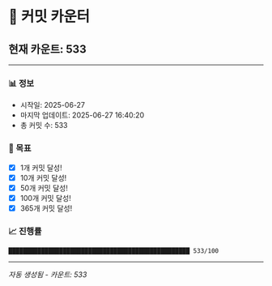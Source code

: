 # 🔢 커밋 카운터

## 현재 카운트: 533

---

### 📊 정보
- 시작일: 2025-06-27
- 마지막 업데이트: 2025-06-27 16:40:20
- 총 커밋 수: 533

### 🎯 목표
- [x] 1개 커밋 달성!
- [x] 10개 커밋 달성!
- [x] 50개 커밋 달성!
- [x] 100개 커밋 달성!
- [x] 365개 커밋 달성!

### 📈 진행률
```
██████████████████████████████████████████████████ 533/100
```

---
*자동 생성됨 - 카운트: 533*
